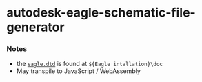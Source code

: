 autodesk-eagle-schematic-file-generator
=======================================
### Notes
- the [`eagle.dtd`](./eagle.dtd) is found at `${Eagle intallation}\doc`
- May transpile to JavaScript / WebAssembly

